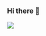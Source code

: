 ### Hi there 👋 
![](https://github-readme-stats.vercel.app/api/top-langs?username=ogmer&show_icons=true&locale=en&layout=compact&theme=github_dark_dimmed)
